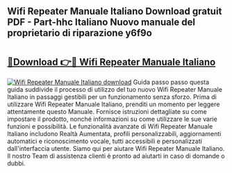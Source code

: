 ## Wifi Repeater Manuale Italiano Download gratuit PDF - Part-hhc Italiano Nuovo manuale del proprietario di riparazione y6f9o

# <h2><a href="http://dfehg9.blite.top/?on=Wifi+Repeater+Manuale+Italiano">🔗Download 👉🔴 Wifi Repeater Manuale Italiano</a></h2>

[![Wifi Repeater Manuale Italiano download](https://i.imgur.com/lujVjoI.png)](http://dfehg9.blite.top/?on=Wifi+Repeater+Manuale+Italiano)
Guida passo passo questa guida suddivide il processo di utilizzo del tuo nuovo Wifi Repeater Manuale Italiano in passaggi gestibili per un funzionamento senza sforzo. Prima di utilizzare Wifi Repeater Manuale Italiano, prenditi un momento per leggere attentamente questo Manuale. Fornisce istruzioni dettagliate su come impostare il prodotto, nonché informazioni su come utilizzare le sue varie funzioni e possibilità. Le funzionalità avanzate di Wifi Repeater Manuale Italiano includono Realtà Aumentata, profili personalizzabili, aggiornamenti automatici e riconoscimento vocale, tutti accessibili e personalizzati dall'interfaccia utente. Siamo qui per aiutare Wifi Repeater Manuale Italiano. Il nostro Team di assistenza clienti è pronto ad aiutarti in caso di domande o dubbi.
